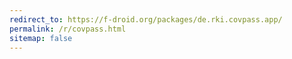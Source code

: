 ```yaml
---
redirect_to: https://f-droid.org/packages/de.rki.covpass.app/
permalink: /r/covpass.html
sitemap: false
---
```

